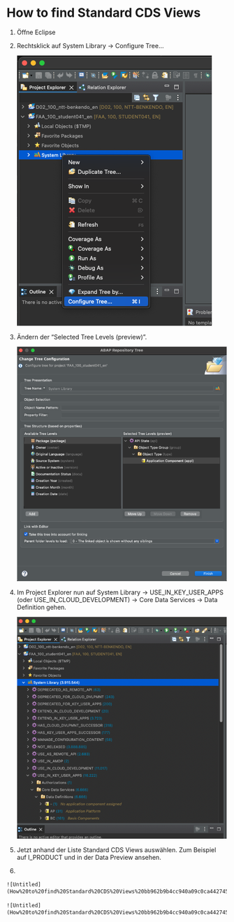 # How to find Standard CDS Views

1. Öffne Eclipse
2. Rechtsklick auf System Library → Configure Tree…
    
    ![Untitled](How%20to%20find%20Standard%20CDS%20Views%20bb962b9b4cc940a09c0ca442745bed43/Untitled.png)
    
3. Ändern der “Selected Tree Levels (preview)”.
    
    ![Untitled](How%20to%20find%20Standard%20CDS%20Views%20bb962b9b4cc940a09c0ca442745bed43/Untitled%201.png)
    
4. Im Project Explorer nun auf System Library → USE_IN_KEY_USER_APPS (oder USE_IN_CLOUD_DEVELOPMENT) → Core Data Services → Data Definition gehen.
    
    ![Untitled](How%20to%20find%20Standard%20CDS%20Views%20bb962b9b4cc940a09c0ca442745bed43/Untitled%202.png)
    
5. Jetzt anhand der Liste Standard CDS Views auswählen. Zum Beispiel auf I_PRODUCT und in der Data Preview ansehen.
6. 
    
    ![Untitled](How%20to%20find%20Standard%20CDS%20Views%20bb962b9b4cc940a09c0ca442745bed43/Untitled%203.png)
    
    ![Untitled](How%20to%20find%20Standard%20CDS%20Views%20bb962b9b4cc940a09c0ca442745bed43/Untitled%204.png)